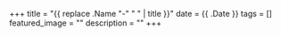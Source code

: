 +++
title =  "{{ replace .Name "-" " " | title }}"
date = {{ .Date }}
tags = []
featured_image = ""
description = ""
+++

